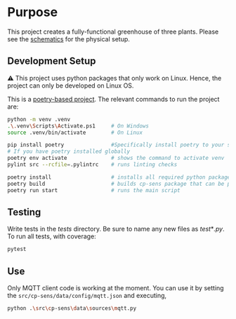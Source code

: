 # Purpose

This project creates a fully-functional greenhouse of three plants.
Please see the [schematics](SCHEMATICS.md) for the physical setup.

## Development Setup

:warning: This project uses python packages that only work on Linux.
Hence, the project can only be developed on Linux OS.

This is a [poetry-based project](https://python-poetry.org/docs/).
The relevant commands to run the project are:

```bash
python -m venv .venv
.\.venv\Scripts\Activate.ps1     # On Windows
source .venv/bin/activate        # On Linux

pip install poetry               #Specifically install poetry to your system
# If you have poetry installed globally
poetry env activate              # shows the command to activate venv
pylint src --rcfile=.pylintrc    # runs linting checks

poetry install                   # installs all required python packages
poetry build                     # builds cp-sens package that can be published on pip
poetry run start                 # runs the main script
```

## Testing

Write tests in the _tests_ directory. Be sure to name any new files as
_test_*_.py_. To run all tests, with coverage:

```bash
pytest
```

## Use

Only MQTT client code is working at the moment.
You can use it by setting the `src/cp-sens/data/config/mqtt.json`
and executing,

```bash
python .\src\cp-sens\data\sources\mqtt.py
```
